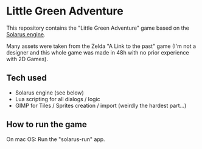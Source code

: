 # Little Green Adventure

This repository contains the "Little Green Adventure" game based on the [Solarus engine](https://github.com/solarus-games/solarus).

Many assets were taken from the Zelda "A Link to the past" game (I'm not a designer and this whole game was made in 48h with no prior experience with 2D Games).

## Tech used

- Solarus engine (see below)
- Lua scripting for all dialogs / logic
- GIMP for Tiles / Sprites creation / import (weirdly the hardest part...)

## How to run the game

On mac OS:
Run the "solarus-run" app.